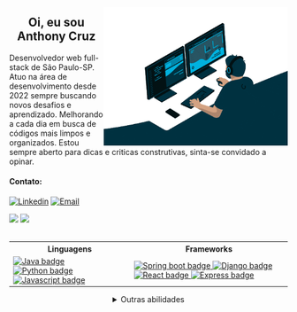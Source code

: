 <picture><img align="right" alt="Profile gif" height="250em" src="https://raw.githubusercontent.com/TonyyCruz/TonyyCruz/main/profile_gif.gif"></picture>
  
<h2 align="center">Oi, eu sou Anthony Cruz</h2>

<p align="left">
Desenvolvedor web full-stack de São Paulo-SP.<br>
Atuo na área de desenvolvimento desde 2022 sempre buscando novos desafios e aprendizado. Melhorando a cada dia em busca de códigos mais limpos e organizados.  
Estou sempre aberto para dicas e criticas construtivas, sinta-se convidado a opinar.
</p>
  

#### Contato:

 [![Linkedin](https://img.shields.io/badge/-LinkedIn-003544?style=for-the-badge&logo=linkedin&logoColor=92cbdf&color:FFF)](https://www.linkedin.com/in/anthony-cruz-dev/)
 [![Email](https://img.shields.io/badge/-Email-003544?style=for-the-badge&logo=gmail&logoColor=92cbdf&color:FFF)](mailto:tony_esqueloto@hotmail.com)

<span align="center">
  <picture>
    <img height="160em" src="https://github-readme-stats.vercel.app/api?username=tonyycruz&hide_title=true&show_icons=true&theme=blue-green&include_all_commits=true&count_private=true&hide=stars&bg_color=003544&title_color=92cbdf&text_color=FFF&border_radius=20&border_color=92cbdf&icon_color=92cbdf">
  </picture>
  <picture>
    <img height="160em" src="https://github-readme-stats.vercel.app/api/top-langs/?username=tonyycruz&hide_title=true&layout=compact&langs_count=7&theme=blue-green&bg_color=003544&title_color=92cbdf&text_color=FFF&border_radius=20&border_color=92cbdf&icon_color=92cbdf">
  </picture>
</span>
<br>
<br>
<table align="center">
  <tr>
    <th>Linguagens</th>
    <th>Frameworks</th>
  </tr>
  <tr>
    <td>
      <a href="https://docs.oracle.com/en/java/" target="_blank">
        <img src="https://img.shields.io/badge/Java-003544?style=for-the-badge&logo=openjdk" alt="Java badge">
      </a>
      <a href="https://docs.python.org/" target="_blank">
        <img src="https://img.shields.io/badge/Python-003544?style=for-the-badge&logo=python" alt="Python badge">
      </a>
      <a href="https://devdocs.io/javascript/" target="_blank">
        <img src="https://img.shields.io/badge/Javascript-003544?style=for-the-badge&logo=Javascript" alt="Javascript badge">
      </a>
    </td>
    <td>
      <a href="https://docs.spring.io/spring-boot/docs/current/reference/htmlsingle/" target="_blank">
        <img src="https://img.shields.io/badge/SpringBoot-003544?style=for-the-badge&logo=springboot" alt="Spring boot badge">
      </a>
      <a href="https://docs.djangoproject.com/en/4.2/" target="_blank">
        <img src="https://img.shields.io/badge/Django-003544?style=for-the-badge&logo=Django" alt="Django badge">
      </a>
      <a href="https://devdocs.io/react/" target="_blank">
        <img src="https://img.shields.io/badge/React-003544?style=for-the-badge&logo=React" alt="React badge">
      </a>
      <a href="https://devdocs.io/express/" target="_blank">
        <img src="https://img.shields.io/badge/Express-003544?style=for-the-badge&logo=Express" alt="Express badge">
      </a>
    </td>
  </tr>
</table>

<details align="center">
    <summary>Outras abilidades</summary>
  <div align="center">
    <a href="https://dev.mysql.com/doc/" target="_blank">
      <img src="https://img.shields.io/badge/MySql-003544?style=for-the-badge&logo=MySql" alt="MySql badge">
    </a>
    <a href="https://www.mongodb.com/docs/" target="_blank">
      <img src="https://img.shields.io/badge/MongoDB-003544?style=for-the-badge&logo=MongoDB" alt="MongoDB badge">
    </a>
    <a href="https://git-scm.com/docs/git/pt_BR" target="_blank">
      <img src="https://img.shields.io/badge/Git-003544?style=for-the-badge&logo=Git" alt="Git badge">
    </a>
    <a href="https://docs.docker.com/" target="_blank">
      <img src="https://img.shields.io/badge/Docker-003544?style=for-the-badge&logo=Docker" alt="Docker badge">
    </a>
    <a href="https://www.w3schools.com/html/html_intro.asp" target="_blank">
      <img src="https://img.shields.io/badge/HTML-003544?style=for-the-badge&logo=HTML5" alt="HTML badge">
    </a>
    <a href="https://www.w3schools.com/html/html_intro.asp" target="_blank">
      <img src="https://img.shields.io/badge/CSS-003544?style=for-the-badge&logo=CSS3" alt="CSS badge">
    </a>
    <a href="https://tsdoc.org/" target="_blank">
      <img src="https://img.shields.io/badge/TypeScript-003544?style=for-the-badge&logo=TypeScript" alt="TypeScript badge">
    </a>
    <a href="https://docs.kernel.org/" target="_blank">
      <img src="https://img.shields.io/badge/Linux-003544?style=for-the-badge&logo=Linux" alt="Linux badge">
    </a>
    <a href="https://sequelize.org/docs/v6/" target="_blank">
      <img src="https://img.shields.io/badge/Sequelize-003544?style=for-the-badge&logo=Sequelize" alt="Sequelize badge">
    </a>
    <a href="https://www.selenium.dev/documentation/" target="_blank">
      <img src="https://img.shields.io/badge/Selenium-003544?style=for-the-badge&logo=Selenium" alt="Selenium badge">
    </a>
    <a href="https://mochajs.org/api/mocha.js.html" target="_blank">
      <img src="https://img.shields.io/badge/Mocha-003544?style=for-the-badge&logo=Mocha" alt="Mocha badge">
    </a>
    <a href="https://chai.ml/docs/" target="_blank">
      <img src="https://img.shields.io/badge/Chai-003544?style=for-the-badge&logo=Chai" alt="Chai badge">
    </a>
    <a href="https://jestjs.io/docs/getting-started" target="_blank">
      <img src="https://img.shields.io/badge/Jest-003544?style=for-the-badge&logo=Jest" alt="Jest badge">
    </a>
  </div>
</details>


<!--
  <a href="http://tonyycruz.github.io" target="_blank" rel="noreferrer noopener">
  <img src="https://img.shields.io/badge/Portf%C3%B3lio-https%3A%2F%2Ftonyycruz.github.io%2F-blue" alt="portfolio" width="280" height="20">
  </a>
  -->
